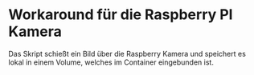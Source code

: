 # Workaround für die Raspberry PI Kamera


Das Skript schießt ein Bild
über die Raspberry Kamera
und speichert es lokal in einem Volume,
welches im Container eingebunden ist.